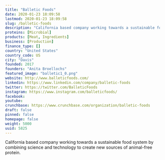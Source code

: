 ```yaml
---
title: "Balletic Foods"
date: 2020-01-23 18:09:58
lastmod: 2020-01-23 18:09:58
slug: /balletic-foods
description: "California based company working towards a sustainable food system by combining science and technology to create new sources of animal-free protein."
proteins: [Microbial]
products: [Meat, Ingredients]
business: [Production]
finance_type: []
country: "United States"
country_code: US
city: "Davis"
founded: 2017
founders: "Anita Broellochs"
featured_image: "balletic1_0.png"
website: http://www.balleticfoods.com/
linkedin: https://www.linkedin.com/company/balletic-foods
twitter: https://twitter.com/BalleticFoods
instagram: https://www.instagram.com/balleticfoods/
facebook: 
youtube: 
crunchbase: https://www.crunchbase.com/organization/balletic-foods
draft: false
pinned: false
homepage: false
weight: 5000
uuid: 5825
---
```

California based company working towards a sustainable food system by combining science and technology to create new sources of animal-free protein.
